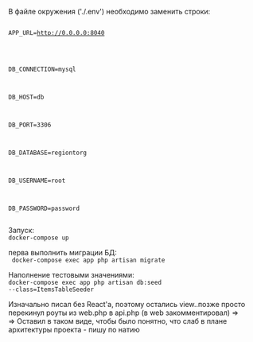 В файле окружения ('./.env') необходимо заменить строки:    
<code>    
APP_URL=http://0.0.0.0:8040     
 </code>    
<code>    
DB_CONNECTION=mysql    <br />
 </code>    
<code>    
DB_HOST=db      <br />
 </code>    
<code>    
DB_PORT=3306      <br />
 </code>    
<code>    
DB_DATABASE=regiontorg      <br />
 </code>    
<code>    
DB_USERNAME=root      <br />
 </code>    
<code>    
DB_PASSWORD=password      <br />
    </code>    
    
Запуск:    
<code>docker-compose up    </code>
    
перва выполнить миграции БД:    
   <code> docker-compose exec app php artisan migrate</code>    


Наполнение тестовыми значениями:    
    <code>docker-compose exec app php artisan db:seed --class=ItemsTableSeeder</code>      

    
    
Изначально писал без React'а, поэтому остались view..позже просто перекинул роуты из web.php в api.php (в web закомментировал) =>    
    => Оставил в таком виде, чтобы было понятно, что слаб в плане архитектуры проекта - пишу по натию    